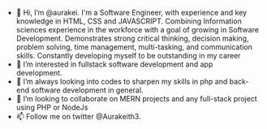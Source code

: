 - 👋 Hi, I’m @aurakei. I'm a Software Engineer, with experience and key knowledge in HTML, CSS and JAVASCRIPT. Combining Information sciences experience in the workforce with a goal of growing in Software Development. Demonstrates strong critical thinking, decision making, problem solving, time management, multi-tasking, and communication skills. Constantly developing myself to be outstanding in my career
- 👀 I’m interested in fullstack software development and app development.
- 🌱 I’m always looking into codes to sharpen my skills in php and back-end software development in general.
- 💞️ I’m looking to collaborate on MERN projects and any full-stack project using PHP or NodeJs
- 📫 Follow me on twitter @Aurakeith3.

<!---
aurakei/aurakei is a ✨ special ✨ repository because its `README.md` (this file) appears on your GitHub profile.
You can click the Preview link to take a look at your changes.
--->
